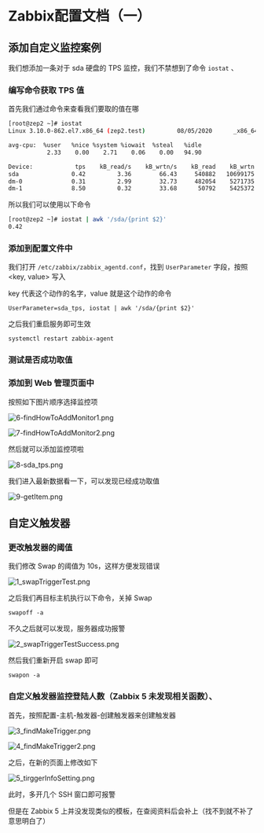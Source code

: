 # Zabbix配置文档（一）


## 添加自定义监控案例

我们想添加一条对于 sda 硬盘的 TPS 监控，我们不禁想到了命令 `iostat` 、

### 编写命令获取 TPS 值

首先我们通过命令来查看我们要取的值在哪

```bash
[root@zep2 ~]# iostat
Linux 3.10.0-862.el7.x86_64 (zep2.test)         08/05/2020      _x86_64_        (2 CPU)

avg-cpu:  %user   %nice %system %iowait  %steal   %idle
           2.33    0.00    2.71    0.06    0.00   94.90

Device:            tps    kB_read/s    kB_wrtn/s    kB_read    kB_wrtn
sda               0.42         3.36        66.43     540882   10699175
dm-0              0.31         2.99        32.73     482054    5271735
dm-1              8.50         0.32        33.68      50792    5425372
```

所以我们可以使用以下命令

```bash
[root@zep2 ~]# iostat | awk '/sda/{print $2}'
0.42
```

### 添加到配置文件中

我们打开 `/etc/zabbix/zabbix_agentd.conf`，找到 `UserParameter` 字段，按照 <key, value> 写入

key 代表这个动作的名字，value 就是这个动作的命令

```shell
UserParameter=sda_tps, iostat | awk '/sda/{print $2}'
```

之后我们重启服务即可生效

```shell
systemctl restart zabbix-agent
```

### 测试是否成功取值

### 添加到 Web 管理页面中

按照如下图片顺序选择监控项

![6-findHowToAddMonitor1.png](https://img.zephyrl.co/images/2020/08/05/6-findHowToAddMonitor1.png)

![7-findHowToAddMonitor2.png](https://img.zephyrl.co/images/2020/08/05/7-findHowToAddMonitor2.png)

然后就可以添加监控项啦

![8-sda_tps.png](https://img.zephyrl.co/images/2020/08/05/8-sda_tps.png)

我们进入最新数据看一下，可以发现已经成功取值

![9-getItem.png](https://img.zephyrl.co/images/2020/08/05/9-getItem.png)

## 自定义触发器

### 更改触发器的阈值

我们修改 Swap 的阈值为 10s，这样方便发现错误

![1_swapTriggerTest.png](https://img.zephyrl.co/images/2020/08/05/1_swapTriggerTest.png)

之后我们再目标主机执行以下命令，关掉 Swap

```shell
swapoff -a
```

不久之后就可以发现，服务器成功报警

![2_swapTriggerTestSuccess.png](https://img.zephyrl.co/images/2020/08/05/2_swapTriggerTestSuccess.png)

然后我们重新开启 swap 即可

```shell
swapon -a
```

### 自定义触发器监控登陆人数（Zabbix 5 未发现相关函数）、

首先，按照配置-主机-触发器-创建触发器来创建触发器

![3_findMakeTrigger.png](https://img.zephyrl.co/images/2020/08/05/3_findMakeTrigger.png)

![4_findMakeTrigger2.png](https://img.zephyrl.co/images/2020/08/05/4_findMakeTrigger2.png)

之后，在新的页面上修改如下

![5_tirggerInfoSetting.png](https://img.zephyrl.co/images/2020/08/05/5_tirggerInfoSetting.png)

此时，多开几个 SSH 窗口即可报警

但是在 Zabbix 5 上并没发现类似的模板，在查阅资料后会补上（找不到就不补了 意思明白了）

